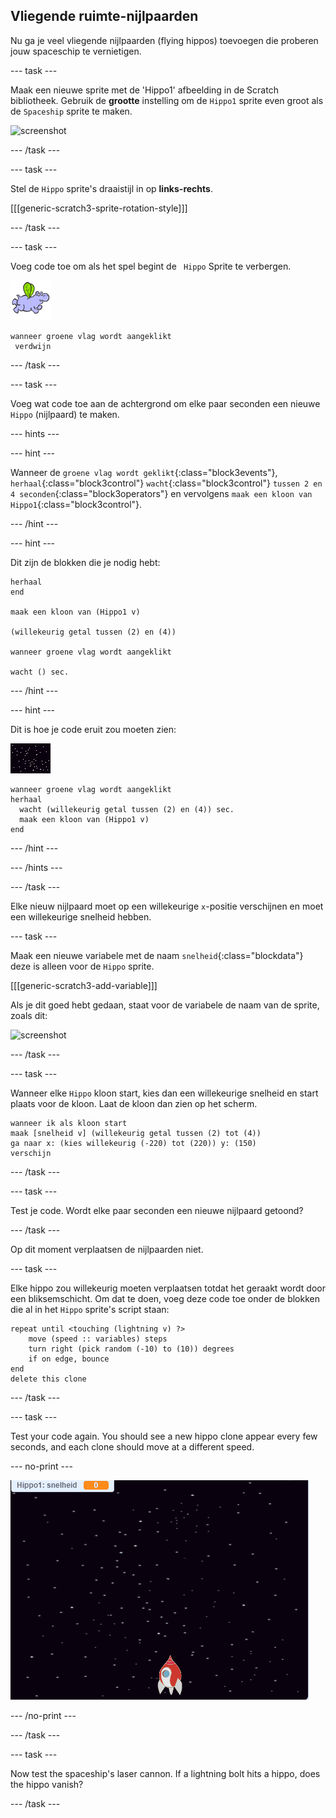 ## Vliegende ruimte-nijlpaarden

Nu ga je veel vliegende nijlpaarden (flying hippos) toevoegen die proberen jouw spaceschip te vernietigen.

\--- task \---

Maak een nieuwe sprite met de 'Hippo1' afbeelding in de Scratch bibliotheek. Gebruik de **grootte** instelling om de `Hippo1` sprite even groot als de `Spaceship` sprite te maken.

![screenshot](images/invaders-hippo.png)

\--- /task \---

\--- task \---

Stel de `Hippo` sprite's draaistijl in op **links-rechts**.

[[[generic-scratch3-sprite-rotation-style]]]

\--- /task \---

\--- task \---

Voeg code toe om als het spel begint de ` Hippo` Sprite te verbergen.

![hippo sprite](images/hippo-sprite.png)

```blocks3
wanneer groene vlag wordt aangeklikt 
 verdwijn
```

\--- /task \---

\--- task \---

Voeg wat code toe aan de achtergrond om elke paar seconden een nieuwe `Hippo` (nijlpaard) te maken.

\--- hints \---

\--- hint \---

Wanneer de `groene vlag wordt geklikt`{:class="block3events"}, `herhaal`{:class="block3control"} `wacht`{:class="block3control"} `tussen 2 en 4 seconden`{:class="block3operators"} en vervolgens `maak een kloon van Hippo1`{:class="block3control"}.

\--- /hint \---

\--- hint \---

Dit zijn de blokken die je nodig hebt:

```blocks3
herhaal
end

maak een kloon van (Hippo1 v)

(willekeurig getal tussen (2) en (4))

wanneer groene vlag wordt aangeklikt

wacht () sec.
```

\--- /hint \---

\--- hint \---

Dit is hoe je code eruit zou moeten zien:

![stage sprite](images/stage-sprite.png)

```blocks3
wanneer groene vlag wordt aangeklikt
herhaal 
  wacht (willekeurig getal tussen (2) en (4)) sec.
  maak een kloon van (Hippo1 v)
end
```

\--- /hint \---

\--- /hints \---

\--- /task \---

Elke nieuw nijlpaard moet op een willekeurige `x`-positie verschijnen en moet een willekeurige snelheid hebben.

\--- task \---

Maak een nieuwe variabele met de naam `snelheid`{:class="blockdata"} deze is alleen voor de `Hippo` sprite.

[[[generic-scratch3-add-variable]]]

Als je dit goed hebt gedaan, staat voor de variabele de naam van de sprite, zoals dit:

![screenshot](images/invaders-var-test.png)

\--- /task \---

\--- task \---

Wanneer elke `Hippo` kloon start, kies dan een willekeurige snelheid en start plaats voor de kloon. Laat de kloon dan zien op het scherm.

```blocks3
wanneer ik als kloon start
maak [snelheid v] (willekeurig getal tussen (2) tot (4)) 
ga naar x: (kies willekeurig (-220) tot (220)) y: (150) 
verschijn
```

\--- /task \---

\--- task \---

Test je code. Wordt elke paar seconden een nieuwe nijlpaard getoond?

\--- /task \---

Op dit moment verplaatsen de nijlpaarden niet.

\--- task \---

Elke hippo zou willekeurig moeten verplaatsen totdat het geraakt wordt door een bliksemschicht. Om dat te doen, voeg deze code toe onder de blokken die al in het `Hippo` sprite's script staan:

```blocks3
repeat until <touching (lightning v) ?>
    move (speed :: variables) steps
    turn right (pick random (-10) to (10)) degrees
    if on edge, bounce
end
delete this clone
```

\--- /task \---

\--- task \---

Test your code again. You should see a new hippo clone appear every few seconds, and each clone should move at a different speed.

\--- no-print \---

![screenshot](images/hippo-clones.gif)

\--- /no-print \---

\--- /task \---

\--- task \---

Now test the spaceship's laser cannon. If a lightning bolt hits a hippo, does the hippo vanish?

\--- /task \---